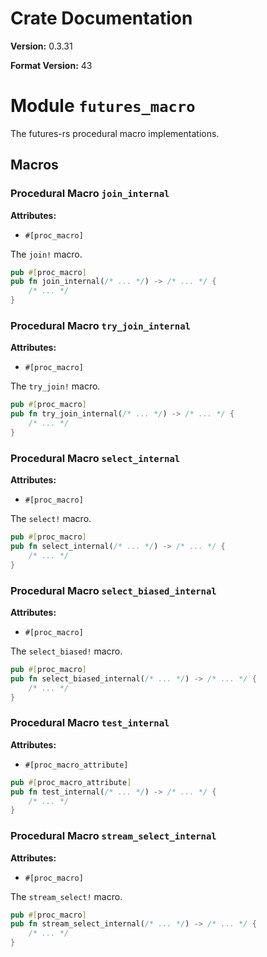 # Crate Documentation

**Version:** 0.3.31

**Format Version:** 43

# Module `futures_macro`

The futures-rs procedural macro implementations.

## Macros

### Procedural Macro `join_internal`

**Attributes:**

- `#[proc_macro]`

The `join!` macro.

```rust
pub #[proc_macro]
pub fn join_internal(/* ... */) -> /* ... */ {
    /* ... */
}
```

### Procedural Macro `try_join_internal`

**Attributes:**

- `#[proc_macro]`

The `try_join!` macro.

```rust
pub #[proc_macro]
pub fn try_join_internal(/* ... */) -> /* ... */ {
    /* ... */
}
```

### Procedural Macro `select_internal`

**Attributes:**

- `#[proc_macro]`

The `select!` macro.

```rust
pub #[proc_macro]
pub fn select_internal(/* ... */) -> /* ... */ {
    /* ... */
}
```

### Procedural Macro `select_biased_internal`

**Attributes:**

- `#[proc_macro]`

The `select_biased!` macro.

```rust
pub #[proc_macro]
pub fn select_biased_internal(/* ... */) -> /* ... */ {
    /* ... */
}
```

### Procedural Macro `test_internal`

**Attributes:**

- `#[proc_macro_attribute]`

```rust
pub #[proc_macro_attribute]
pub fn test_internal(/* ... */) -> /* ... */ {
    /* ... */
}
```

### Procedural Macro `stream_select_internal`

**Attributes:**

- `#[proc_macro]`

The `stream_select!` macro.

```rust
pub #[proc_macro]
pub fn stream_select_internal(/* ... */) -> /* ... */ {
    /* ... */
}
```

